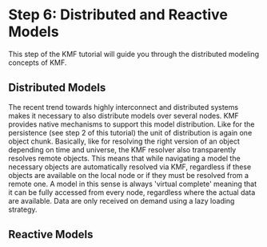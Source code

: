 Step 6: Distributed and Reactive Models
======================

This step of the KMF tutorial will guide you through the distributed modeling concepts of KMF.

Distributed Models
-------------
The recent trend towards highly interconnect and distributed systems makes it necessary to also distribute models over several nodes.
KMF provides native mechanisms to support this model distribution.
Like for the persistence (see step 2 of this tutorial) the unit of distribution is again one object chunk.
Basically, like for resolving the right version of an object depending on time and universe, the KMF resolver also transparently resolves remote objects.
This means that while navigating a model the necessary objects are automatically resolved via KMF, regardless if these objects are available on the local node or if they must be resolved from a remote one.
A model in this sense is always 'virtual complete' meaning that it can be fully accessed from every node, regardless where the actual data are available.
Data are only received on demand using a lazy loading strategy. 



Reactive Models
-------------

